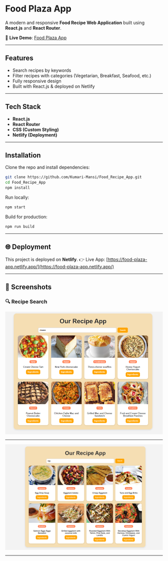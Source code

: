 # Food Plaza App

A modern and responsive **Food Recipe Web Application** built using **React.js** and **React Router**.

🔗 **Live Demo**: [Food Plaza App](https://food-plaza-app.netlify.app/)

---

##  Features

*  Search recipes by keywords
*  Filter recipes with categories (Vegetarian, Breakfast, Seafood, etc.)
*  Fully responsive design
*  Built with React.js & deployed on Netlify

---

##  Tech Stack

* **React.js**
* **React Router**
* **CSS (Custom Styling)**
* **Netlify (Deployment)**

---

## Installation

Clone the repo and install dependencies:

```bash
git clone https://github.com/Kumari-Mansi/Food_Recipe_App.git
cd Food_Recipe_App
npm install
```

Run locally:

```bash
npm start
```

Build for production:

```bash
npm run build
```

---

## 🌐 Deployment

This project is deployed on **Netlify**.
👉 Live App: [https://food-plaza-app.netlify.app/](https://food-plaza-app.netlify.app/)

---

## 📸 Screenshots

### 🔍 Recipe Search

![Recipe Search](./Screenshot-1.png)

---

![Recipe Search](./Screenshot-3.png)

---
